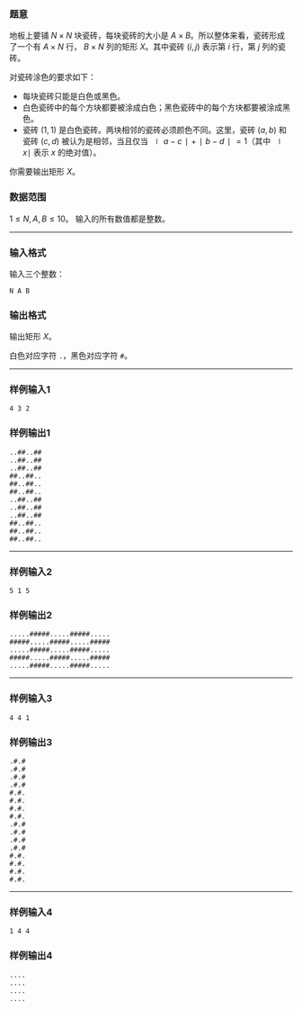 ### 题意 

地板上要铺 $N\times N$ 块瓷砖，每块瓷砖的大小是 $A\times B$。所以整体来看，瓷砖形成了一个有 $A\times N$ 行， $B\times N$ 列的矩形 $X$。其中瓷砖 $(i,j)$ 表示第 $i$ 行，第 $j$ 列的瓷砖。

对瓷砖涂色的要求如下：

- 每块瓷砖只能是白色或黑色。
- 白色瓷砖中的每个方块都要被涂成白色；黑色瓷砖中的每个方块都要被涂成黑色。
- 瓷砖 $(1,1)$ 是白色瓷砖。两块相邻的瓷砖必须颜色不同。这里，瓷砖 $(a,b)$ 和瓷砖 $(c,d)$ 被认为是相邻，当且仅当 $∣a-c∣+∣b-d∣=1$（其中 $∣x∣$ 表示 $x$ 的绝对值）。

你需要输出矩形 $X$。

### 数据范围

$1\le N,A,B\le 10$。
输入的所有数值都是整数。

---

### 输入格式

输入三个整数：

```
N A B
```

### 输出格式

输出矩形 $X$。

白色对应字符 `.`，黑色对应字符 `#`。

---

### 样例输入1

```
4 3 2
```

### 样例输出1

```
..##..##
..##..##
..##..##
##..##..
##..##..
##..##..
..##..##
..##..##
..##..##
##..##..
##..##..
##..##..
```



---

### 样例输入2

```
5 1 5
```

### 样例输出2

```
.....#####.....#####.....
#####.....#####.....#####
.....#####.....#####.....
#####.....#####.....#####
.....#####.....#####.....
```

---

### 样例输入3

```
4 4 1
```

### 样例输出3

```
.#.#
.#.#
.#.#
.#.#
#.#.
#.#.
#.#.
#.#.
.#.#
.#.#
.#.#
.#.#
#.#.
#.#.
#.#.
#.#.
```



---

### 样例输入4

```
1 4 4
```

### 样例输出4

```
....
....
....
....
```


